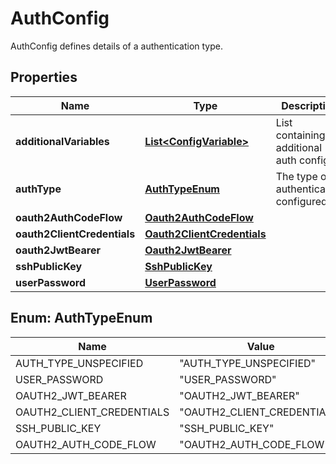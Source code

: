 

# AuthConfig

AuthConfig defines details of a authentication type.

## Properties

| Name | Type | Description | Notes |
|------------ | ------------- | ------------- | -------------|
|**additionalVariables** | [**List&lt;ConfigVariable&gt;**](ConfigVariable.md) | List containing additional auth configs. |  [optional] |
|**authType** | [**AuthTypeEnum**](#AuthTypeEnum) | The type of authentication configured. |  [optional] |
|**oauth2AuthCodeFlow** | [**Oauth2AuthCodeFlow**](Oauth2AuthCodeFlow.md) |  |  [optional] |
|**oauth2ClientCredentials** | [**Oauth2ClientCredentials**](Oauth2ClientCredentials.md) |  |  [optional] |
|**oauth2JwtBearer** | [**Oauth2JwtBearer**](Oauth2JwtBearer.md) |  |  [optional] |
|**sshPublicKey** | [**SshPublicKey**](SshPublicKey.md) |  |  [optional] |
|**userPassword** | [**UserPassword**](UserPassword.md) |  |  [optional] |



## Enum: AuthTypeEnum

| Name | Value |
|---- | -----|
| AUTH_TYPE_UNSPECIFIED | &quot;AUTH_TYPE_UNSPECIFIED&quot; |
| USER_PASSWORD | &quot;USER_PASSWORD&quot; |
| OAUTH2_JWT_BEARER | &quot;OAUTH2_JWT_BEARER&quot; |
| OAUTH2_CLIENT_CREDENTIALS | &quot;OAUTH2_CLIENT_CREDENTIALS&quot; |
| SSH_PUBLIC_KEY | &quot;SSH_PUBLIC_KEY&quot; |
| OAUTH2_AUTH_CODE_FLOW | &quot;OAUTH2_AUTH_CODE_FLOW&quot; |



